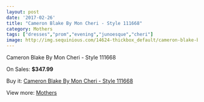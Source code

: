 ```yaml
---
layout: post
date: '2017-02-26'
title: "Cameron Blake By Mon Cheri - Style 111668"
category: Mothers
tags: ["dresses","prom","evening","junoesque","cheri"]
image: http://img.sequinious.com/14624-thickbox_default/cameron-blake-by-mon-cheri-style-111668.jpg
---
```

Cameron Blake By Mon Cheri - Style 111668

On Sales: **$347.99**
<a href="https://www.sequinious.com/mothers/6905-cameron-blake-by-mon-cheri-style-111668.html"><amp-img layout="responsive" width="600" height="600" src="//img.sequinious.com/14624-thickbox_default/cameron-blake-by-mon-cheri-style-111668.jpg" alt="Cameron Blake By Mon Cheri - Style 111668 0" /></a>

Buy it: [Cameron Blake By Mon Cheri - Style 111668](https://www.sequinious.com/mothers/6905-cameron-blake-by-mon-cheri-style-111668.html "Cameron Blake By Mon Cheri - Style 111668")

View more: [Mothers](https://www.sequinious.com/6-mothers "Mothers")